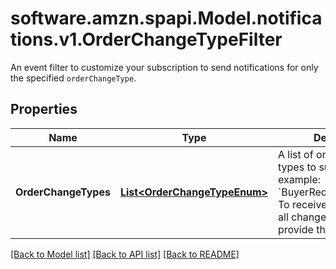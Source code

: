 # software.amzn.spapi.Model.notifications.v1.OrderChangeTypeFilter
An event filter to customize your subscription to send notifications for only the specified `orderChangeType`.

## Properties

Name | Type | Description | Notes
------------ | ------------- | ------------- | -------------
**OrderChangeTypes** | [**List&lt;OrderChangeTypeEnum&gt;**](OrderChangeTypeEnum.md) | A list of order change types to subscribe to (for example: &#x60;BuyerRequestedChange&#x60;). To receive notifications of all change types, do not provide this list. | [optional] 

[[Back to Model list]](../README.md#documentation-for-models) [[Back to API list]](../README.md#documentation-for-api-endpoints) [[Back to README]](../README.md)

